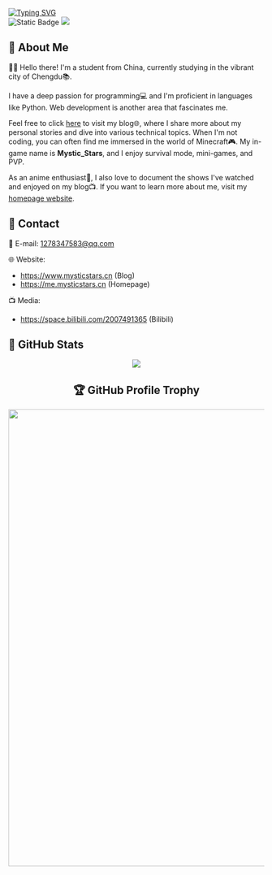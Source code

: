 [![Typing SVG](https://readme-typing-svg.demolab.com?font=Fira+Code&duration=1000&pause=1000&color=F7BE04&center=%E5%81%87&vCenter=%E5%81%87&multiline=true&repeat=%E7%9C%9F&random=%E5%81%87&width=435&height=80&lines=Hello+World;I+am+Mystic_Stars)](https://git.io/typing-svg)
<br>
![Static Badge](https://img.shields.io/badge/Mystic_Stars-GHS-yellow)
![](https://komarev.com/ghpvc/?username=Mystic-stars)


## 👋 About Me

🙋‍♂️ Hello there! I'm a student from China, currently studying in the vibrant city of Chengdu📚. 

I have a deep passion for programming💻 and I'm proficient in languages like Python. Web development is another area that fascinates me. 

Feel free to click [here](https://www.mysticstars.cn) to visit my blog🌐, where I share more about my personal stories and dive into various technical topics. When I'm not coding, you can often find me immersed in the world of Minecraft🎮. My in-game name is **Mystic_Stars**, and I enjoy survival mode, mini-games, and PVP. 

As an anime enthusiast🌸, I also love to document the shows I've watched and enjoyed on my blog📺. If you want to learn more about me, visit my [homepage website](https://me.mysticstars.cn).

## 💬 Contact

📧 E-mail: 1278347583@qq.com

🌐 Website:

  - https://www.mysticstars.cn (Blog)
  - https://me.mysticstars.cn (Homepage)

📺 Media:

  - https://space.bilibili.com/2007491365 (Bilibili)

## 🔢 GitHub Stats

<div align="center">
  <a href="https://github.com/Mystic-stars"><img src="https://readme.chuishen.xyz/api?username=Mystic-stars&rank_icon=percentile&count_private=true" /></a><br>

## 🏆 GitHub Profile Trophy

<a href="https://github.com/Mystic-stars">
  <img width="900" src="https://github-profile-trophy.vercel.app/?username=Mystic-stars&column=10"/>
</a>
